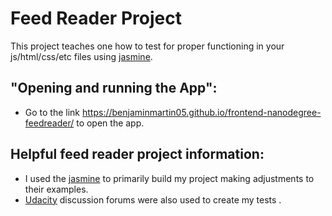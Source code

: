 Feed Reader Project
===============================

This project teaches one how to test for proper functioning in your js/html/css/etc files using [jasmine](https://jasmine.github.io/2.0/introduction.html).

## "Opening and running the App":
* Go to the link https://benjaminmartin05.github.io/frontend-nanodegree-feedreader/ to open the app.

## Helpful feed reader project information:
* I used the [jasmine](https://jasmine.github.io/2.0/introduction.html) to primarily build my project making adjustments to their examples.
* [Udacity](http://udacity.com/) discussion forums were also used to create my tests .